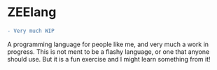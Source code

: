 # ZEElang

```diff
- Very much WIP
```

A programming language for people like me, and very much a work in progress. This is not ment to be a flashy 
language, or one that anyone should use. But it is a fun exercise and I might learn something from it!
